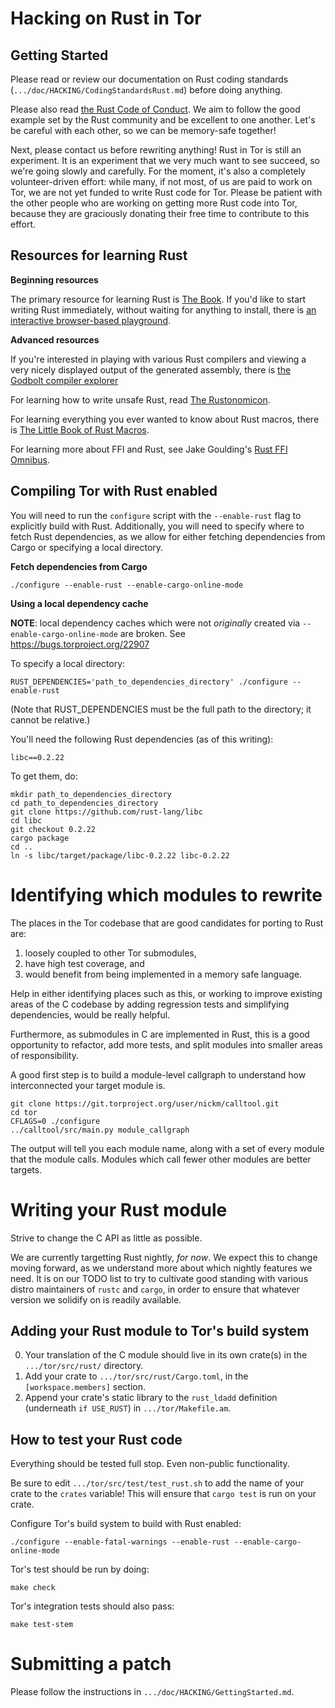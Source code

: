 
 Hacking on Rust in Tor
========================

 Getting Started
-----------------

Please read or review our documentation on Rust coding standards
(`.../doc/HACKING/CodingStandardsRust.md`) before doing anything.

Please also read
[the Rust Code of Conduct](https://www.rust-lang.org/en-US/conduct.html). We aim
to follow the good example set by the Rust community and be excellent to one
another.  Let's be careful with each other, so we can be memory-safe together!

Next, please contact us before rewriting anything!  Rust in Tor is still an
experiment.  It is an experiment that we very much want to see succeed, so we're
going slowly and carefully.  For the moment, it's also a completely
volunteer-driven effort: while many, if not most, of us are paid to work on Tor,
we are not yet funded to write Rust code for Tor.  Please be patient with the
other people who are working on getting more Rust code into Tor, because they
are graciously donating their free time to contribute to this effort.

 Resources for learning Rust
-----------------------------

**Beginning resources**

The primary resource for learning Rust is
[The Book](https://doc.rust-lang.org/book/).  If you'd like to start writing
Rust immediately, without waiting for anything to install, there is
[an interactive browser-based playground](https://play.rust-lang.org/).

**Advanced resources**

If you're interested in playing with various Rust compilers and viewing a very
nicely displayed output of the generated assembly, there is
[the Godbolt compiler explorer](https://rust.godbolt.org/)

For learning how to write unsafe Rust, read
[The Rustonomicon](https://doc.rust-lang.org/nomicon/).

For learning everything you ever wanted to know about Rust macros, there is
[The Little Book of Rust Macros](https://danielkeep.github.io/tlborm/book/index.html).

For learning more about FFI and Rust, see Jake Goulding's
[Rust FFI Omnibus](http://jakegoulding.com/rust-ffi-omnibus/).

 Compiling Tor with Rust enabled
---------------------------------

You will need to run the `configure` script with the `--enable-rust` flag to
explicitly build with Rust. Additionally, you will need to specify where to
fetch Rust dependencies, as we allow for either fetching dependencies from Cargo
or specifying a local directory.

**Fetch dependencies from Cargo**

    ./configure --enable-rust --enable-cargo-online-mode

**Using a local dependency cache**

**NOTE**: local dependency caches which were not *originally* created via
  `--enable-cargo-online-mode` are broken. See https://bugs.torproject.org/22907

To specify a local directory:

    RUST_DEPENDENCIES='path_to_dependencies_directory' ./configure --enable-rust

(Note that RUST_DEPENDENCIES must be the full path to the directory; it cannot
be relative.)

You'll need the following Rust dependencies (as of this writing):

    libc==0.2.22

To get them, do:

    mkdir path_to_dependencies_directory
    cd path_to_dependencies_directory
    git clone https://github.com/rust-lang/libc
    cd libc
    git checkout 0.2.22
    cargo package
    cd ..
    ln -s libc/target/package/libc-0.2.22 libc-0.2.22


 Identifying which modules to rewrite
======================================

The places in the Tor codebase that are good candidates for porting to Rust are:

1. loosely coupled to other Tor submodules,
2. have high test coverage, and
3. would benefit from being implemented in a memory safe language.

Help in either identifying places such as this, or working to improve existing
areas of the C codebase by adding regression tests and simplifying dependencies,
would be really helpful.

Furthermore, as submodules in C are implemented in Rust, this is a good
opportunity to refactor, add more tests, and split modules into smaller areas of
responsibility.

A good first step is to build a module-level callgraph to understand how
interconnected your target module is.

    git clone https://git.torproject.org/user/nickm/calltool.git
    cd tor
    CFLAGS=0 ./configure
    ../calltool/src/main.py module_callgraph

The output will tell you each module name, along with a set of every module that
the module calls.  Modules which call fewer other modules are better targets.

 Writing your Rust module
==========================

Strive to change the C API as little as possible.

We are currently targetting Rust nightly, *for now*. We expect this to change
moving forward, as we understand more about which nightly features we need. It
is on our TODO list to try to cultivate good standing with various distro
maintainers of `rustc` and `cargo`, in order to ensure that whatever version we
solidify on is readily available.

 Adding your Rust module to Tor's build system
-----------------------------------------------

0. Your translation of the C module should live in its own crate(s)
   in the `.../tor/src/rust/` directory.
1. Add your crate to `.../tor/src/rust/Cargo.toml`, in the
   `[workspace.members]` section.
2. Append your crate's static library to the `rust_ldadd` definition
   (underneath `if USE_RUST`) in `.../tor/Makefile.am`.

 How to test your Rust code
----------------------------

Everything should be tested full stop.  Even non-public functionality.

Be sure to edit `.../tor/src/test/test_rust.sh` to add the name of your crate to
the `crates` variable! This will ensure that `cargo test` is run on your crate.

Configure Tor's build system to build with Rust enabled:

    ./configure --enable-fatal-warnings --enable-rust --enable-cargo-online-mode

Tor's test should be run by doing:

    make check

Tor's integration tests should also pass:

    make test-stem

 Submitting a patch
=====================

Please follow the instructions in `.../doc/HACKING/GettingStarted.md`.
